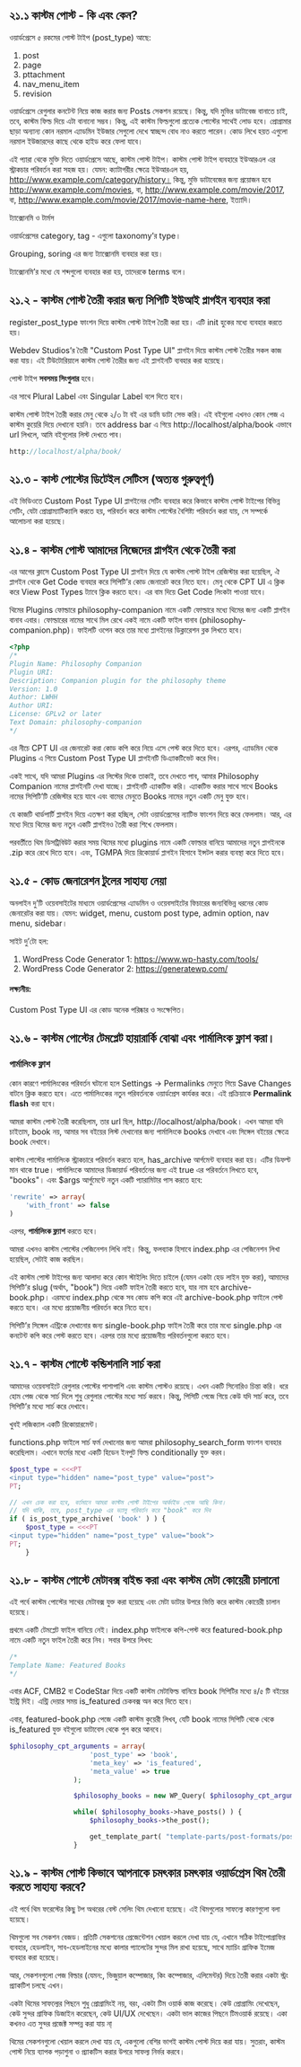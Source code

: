 ## ২১.১ কাস্টম পোস্ট - কি এবং কেন?

ওয়ার্ডপ্রেসে ৫ রকমের পোস্ট টাইপ (post_type) আছে:

1. post
2. page
3. pttachment
4. nav_menu_item
5. revision

ওয়ার্ডপ্রেসে রেগুলার কনটেন্ট নিয়ে কাজ করার জন্য Posts সেকশন রয়েছে। কিন্তু, যদি মুভির ডাটাবেজ বানাতে চাই, তবে, কাস্টম ফিল্ড দিয়ে এটা বানানো সম্ভব। কিন্তু, এই কাস্টম ফিল্ডগুলো প্রত্যেক পোস্টের সাথেই লোড হবে। প্রোগ্রামার ছাড়া অন্যান্য কোন নরমাল এ্যাডমিন ইউজার সেগুলো দেখে স্বাচ্ছন্দ বোধ নাও করতে পারেন। কোড লিখে হয়ত এগুলো নরমাল ইউজারদের কাছে থেকে হাইড করে ফেলা যাবে।

এই প্যারা থেকে মুক্তি দিতে ওয়ার্ডপ্রেসে আছে, কাস্টম পোস্ট টাইপ। কাস্টম পোস্ট টাইপ ব্যবহারে ইউআরএল এর স্ট্রাকচার পরিবর্তন করা সহজ হয়। যেমন: ক্যাটাগরীর ক্ষেত্রে ইউআরএল হয়, http://www.example.com/category/history। কিন্তু, মুভি ডাটাবেজের জন্য প্রয়োজন হবে http://www.example.com/movies, বা, http://www.example.com/movie/2017, বা, http://www.example.com/movie/2017/movie-name-here, ইত্যাদি।

ট্যাক্সোনমি ও টার্মস

ওয়ার্ডপ্রেসের category, tag - এগুলো taxonomy’র type।

Grouping, soring এর জন্য ট্যাক্সোনমি ব্যবহার করা হয়।

ট্যাক্সোনমি’র মধ্যে যে শব্দগুলো ব্যবহার করা হয়, তাদেরকে terms বলে।

## ২১.২ - কাস্টম পোস্ট তৈরী করার জন্য সিপিটি ইউআই প্লাগইন ব্যবহার করা

register_post_type ফাংশন দিয়ে কাস্টম পোস্ট টাইপ তৈরী করা হয়। এটি init হুকের মধ্যে ব্যবহার করতে হয়।

Webdev Studios’র তৈরী "Custom Post Type UI" প্লাগইন দিয়ে কাস্টম পোস্ট তৈরীর সকল কাজ করা যায়। এই টিউটোরিয়ালে কাস্টম পোস্ট তৈরীর জন্য এই প্লাগইনটি ব্যবহার করা হয়েছে।

পোস্ট টাইপ **সবসময় সিংগুলার** হবে।

এর সাথে Plural Label এবং Singular Label বলে দিতে হবে।

কাস্টম পোস্ট টাইপ তৈরী করার মেনু থেকে ২/৩ টা বই এর ডামি ডাটা সেভ করি। এই বইগুলো এখনও কোন পেজ এ কাস্টম কুয়েরি দিয়ে দেখানো হয়নি। তবে address bar এ গিয়ে http://localhost/alpha/book এভাবে url লিখলে, আমি বইগুলোর লিস্ট দেখতে পাব।

```php
http://localhost/alpha/book/
```


## ২১.৩ - কাস্ট পোস্টের ডিটেইল সেটিংস (অত্যন্ত গুরুত্বপূর্ণ)

এই ভিডিওতে Custom Post Type UI প্লাগইনের সেটিং ব্যবহার করে কিভাবে কাস্টম পোস্ট টাইপের বিভিন্ন সেটিং, যেটা প্রোগ্রাম্যাটিক্যালি করতে হয়, পরিবর্তন করে কাস্টম পোস্টের বৈশিষ্ট্য পরিবর্তন করা যায়, সে সম্পর্কে আলোচনা করা হয়েছে।


## ২১.৪ - কাস্টম পোস্ট আমাদের নিজেদের প্লাগইন থেকে তৈরী করা

এর আগের ক্লাসে Custom Post Type UI প্লাগইন দিয়ে যে কাস্টম পোস্ট টাইপ রেজিস্টার করা হয়েছিল, ঐ প্লাগইন থেকে Get Code ব্যবহার করে সিপিটি’র কোড জেনারেট করে নিতে হবে। মেনু থেকে CPT UI এ ক্লিক করে View Post Types ট্যাবে ক্লিক করতে হবে। এর বাম দিয়ে Get Code লিংকটা পাওয়া যাবে।

থিমের Plugins ফোল্ডারে philosophy-companion নামে একটি ফোল্ডারে মধ্যে থিমের জন্য একটি প্লাগইন বানাব এবার। ফোল্ডারের নামের সাথে মিল রেখে একই নামে একটি ফাইল বানাব (philosophy-companion.php)। ফাইলটি ওপেন করে তার মধ্যে প্লাগইনের ডিক্লারেশন ব্লক লিখতে হবে।

```php
<?php
/*
Plugin Name: Philosophy Companion
Plugin URI:
Description: Companion plugin for the philosophy theme
Version: 1.0
Author: LWHH
Author URI:
License: GPLv2 or later
Text Domain: philosophy-companion
*/
```

এর নীচে CPT UI এর জেনারেট করা কোড কপি করে নিয়ে এসে পেস্ট করে দিতে হবে। এরপর, এ্যাডমিন থেকে Plugins এ গিয়ে Custom Post Type UI প্লাগইনটি ডিএ্যাকটিভেট করে দিব।

একই সাথে, যদি আমরা Plugins এর লিস্টের দিকে তাকাই, তবে দেখতে পাব, আমার Philosophy Companion নামের প্লাগইনটি দেখা যাচ্ছে। প্লাগইনটি এ্যাকটিভ করি। এ্যাকটিভ করার সাথে সাথে Books নামের সিপিটি’টি রেজিস্টার হয়ে যাবে এবং বামের মেনুতে Books নামের নতুন একটি মেনু যুক্ত হবে।

যে কাজটি থার্ডপার্টি প্লাগইন দিয়ে এতক্ষণ করা হচ্ছিল, সেটা ওয়ার্ডপ্রেসের ন্যাটিভ ফাংশন দিয়ে করে ফেললাম। আর, এর মধ্যে দিয়ে থিমের জন্য নতুন একটি প্লাগইনও তৈরী করা শিখে ফেললাম।

পরবর্তীতে থিম ডিসট্রিবিউট করার সময় থিমের মধ্যে plugins নামে একটি ফোল্ডার বানিয়ে আমাদের নতুন প্লাগইনকে .zip করে রেখে দিতে হবে। এবং, TGMPA দিয়ে রিকোয়ার্ড প্লাগইন হিসাবে ইন্সটল করার ব্যবস্থা করে দিতে হবে।

## ২১.৫ - কোড জেনারেশন টুলের সাহায্য নেয়া

অনলাইন দু’টি ওয়েবসাইটের মাধ্যমে ওয়ার্ডপ্রেসের এ্যাডমিন ও ওয়েবসাইটের ফিচারের জন্যবিভিন্ন ধরনের কোড জেনারেটর করা যায়। যেমন: widget, menu, custom post type, admin option, nav menu, sidebar।

সাইট দু’টো হল:

1. WordPress Code Generator 1: https://www.wp-hasty.com/tools/
2. WordPress Code Generator 2: https://generatewp.com/

#### লক্ষ্যনীয়:

Custom Post Type UI এর কোড অনেক পরিষ্কার ও সংক্ষেপিত।

## ২১.৬ - কাস্টম পোস্টের টেমপ্লেট হায়ারার্কি বোঝা এবং পার্মালিংক ফ্লাশ করা।

### পার্মালিংক ফ্লাশ

কোন কারণে পার্মালিংকের পরিবর্তন ঘটানো হলে Settings -> Permalinks মেনুতে গিয়ে Save Changes বাটনে ক্লিক করতে হবে। এতে পার্মালিংকের নতুন পরিবর্তনকে ওয়ার্ডপ্রেস কার্যকর করে। এই প্রক্রিয়াকে **Permalink flash** করা হবে।

আমরা কাস্টম পোস্ট তৈরী করেছিলাম, তার url ছিল, http://localhost/alpha/book। এখন আমরা যদি চাইতাম, book নয়, আমার সব বইয়ের লিস্ট দেখানোর জন্য পার্মালিংকে books দেখাবে এবং সিঙ্গেল বইয়ের ক্ষেত্রে book দেখাবে।

কাস্টম পোস্টের পার্মালিংক স্ট্রাকচারে পরিবর্তন করতে হলে, has_archive আর্গমেন্ট ব্যবহার করা হয়। এটির ডিফল্ট মান থাকে true। পার্মালিংকে আমাদের ডিজায়ার্ড পরিবর্তনের জন্য এই true এর পরিবর্তনে লিখতে হবে, "books"। এবং $args আর্গুমেন্টে নতুন একটি প্যারামিটার পাস করতে হবে:

```php
'rewrite' => array(
	'with_front' => false
)
```

এরপর, **পার্মালিংক ফ্ল্যাশ** করতে হবে।

আমরা এখনও কাস্টম পোস্টের পেজিনেশন লিখি নাই। কিন্তু, ফলব্যাক হিসাবে index.php এর পেজিনেশন লিখা হয়েছিল, সেটাই কাজ করছিল।

এই কাস্টম পোস্ট টাইপের জন্য আলাদা করে কোন স্টাইলিং দিতে চাইলে (যেমন একটা হেড লাইন যুক্ত করা), আমাদের সিপিটি’র slug (অর্থাৎ, "book") দিয়ে একটি ফাইল তৈরী করতে হবে, যার নাম হবে  archive-book.php। এরমধ্যে index.php থেকে সব কোড কপি করে এই archive-book.php ফাইলে পেস্ট করতে হবে। এর মধ্যে প্রয়োজনীয় পরিবর্তন করে নিতে হবে।

সিপিটি’র সিঙ্গেল এন্ট্রিকে দেখানোর জন্য single-book.php ফাইল তৈরী করে তার মধ্যে single.php এর কনটেন্ট কপি করে পেস্ট করতে হবে। এরপর তার মধ্যে প্রয়োজনীয় পরিবর্তনগুলো করতে হবে।

## ২১.৭ - কাস্টম পোস্টে কন্ডিশনালি সার্চ করা

আমাদের ওয়েবসাইটে রেগুলার পোস্টের পাশাপাশি এবং কাস্টম পোস্টও রয়েছে। এখন একটি সিনোরিও চিন্তা করি। ধরে হোম পেজ থেকে সার্চ দিলে শুধু রেগুলার পোস্টের মধ্যে সার্চ করবে। কিন্তু, পিসিটি পেজে গিয়ে কেউ যদি সার্চ করে, তবে সিপিটি’র মধ্যে সার্চ করে দেখাবে।

খুবই লজিক্যাল একটি রিকোয়ারমেন্ট।

functions.php ফাইলে সার্চ ফর্ম দেখানোর জন্য আমরা philosophy_search_form ফাংশন ব্যবহার করেছিলাম। এখানে ফর্মের মধ্যে একটি হিডেন ইনপুট ফিল্ড conditionally যুক্ত করব।

```php
$post_type = <<<PT
<input type="hidden" name="post_type" value="post">
PT;

// এখন চেক করা হবে, বর্তমানে আমরা কাস্টম পোস্ট টাইপের আর্কাইভ পেজে আছি কিনা।
// যদি থাকি, তবে, post_type এর ভ্যালু পরিবর্তন করে "book" করে দিব
if ( is_post_type_archive( 'book' ) ) {
	$post_type = <<<PT
<input type="hidden" name="post_type" value="book">
PT;
	}
```

## ২১.৮ - কাস্টম পোস্টে মেটাবক্স বাইন্ড করা এবং কাস্টম মেটা কোয়েরী চালানো

এই পর্বে কাস্টম পোস্টের সাথের মেটাবক্স যুক্ত করা হয়েছে এবং মেটা ডাটার উপরে ভিত্তি করে কাস্টম কোয়েরী চালান হয়েছে।

প্রথমে একটি টেমপ্লেট ফাইল বানিয়ে নেই। index.php ফাইলকে কপি-পেস্ট করে featured-book.php নামে একটি নতুন ফাইল তৈরী করে নিব। সবার উপরে লিখব:

```php
/*
Template Name: Featured Books
*/
```

এবার ACF, CMB2 বা CodeStar দিয়ে একটি কাস্টম মেটাফিল্ড বানিয়ে book সিপিটির মধ্যে ৪/৫ টি বইয়ের ইন্ট্রি দিই। এন্ট্রি দেয়ার সময় is_featured চেকবক্স অন করে দিতে হবে।

এবার, featured-book.php পেজে একটি কাস্টম কুয়েরী লিখব, যেটি book নামের সিপিটি থেকে থেকে is_featured যুক্ত বইগুলো ডাটাবেস থেকে পুল করে আনবে।

```php
$philosophy_cpt_arguments = array(
                    'post_type' => 'book',
                    'meta_key' => 'is_featured',
                    'meta_value' => true
                );

                $philosophy_books = new WP_Query( $philosophy_cpt_arguments );

                while( $philosophy_books->have_posts() ) {
                    $philosophy_books->the_post();

                    get_template_part( "template-parts/post-formats/post", get_post_format() );
                }
```

## ২১.৯ - কাস্টম পোস্ট কিভাবে আপনাকে চমৎকার চমৎকার ওয়ার্ডপ্রেস থিম তৈরী করতে সাহায্য করবে?

এই পর্বে থিম ফরেস্টের কিছু টপ অথরের বেস্ট সেলিং থিম দেখানো হয়েছে। এই থিমগুলোর সাফল্যে কারণগুলো বলা হয়েছে।

থিমগুলো সব সেকশন বেজড। প্রতিটি সেকশনের প্রেজেন্টেশন খেয়াল করলে দেখা যায় যে, এখানে সঠিক টাইপোগ্রাফির ব্যবহার, হেডলাইন, সাব-হেডলাইনের মধ্যে কালার প্যালেটের সুন্দর মিল রাখা হয়েছে, সাথে ম্যাচিং গ্রাফিক ইমেজ ব্যবহার করা হয়েছে।

আর, সেকশনগুলো পেজ বিল্ডার (যেমন:, ভিজুয়াল কম্পোজার, কিং কম্পোজার, এলিমেন্টর) দিয়ে তৈরী করার একটা স্ট্রং প্র্যাকটিশ চলছে এখন। 

একটা থিমের সাফল্যের পিছনে শুধু প্রোগ্রামিংই নয়, বরং, একটা টিম ওয়ার্ক কাজ করেছে। কেউ প্রোগ্রামিং দেখেছেন, কেউ সুন্দর গ্রাফিক ডিজাইন করেছেন, কেউ UI/UX দেখেছেন। একটা ভাল কাজের পিছনে টিমওয়ার্ক রয়েছে। একা কখনও এত সুন্দর প্রজেক্ট সম্পন্ন করা যায় না্

থিমের সেকশনগুলো খেয়াল করলে দেখা যায় যে, একগুলো বেশির ভাগই কাস্টম পোস্ট দিয়ে করা যায়। সুতরাং, কাস্টম পোস্ট নিয়ে ব্যাপক পড়াশুনা ও প্র্যাকটিস করার উপরে সাফল্য নির্ভর করবে।
